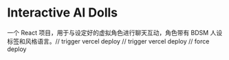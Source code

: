 # Interactive AI Dolls
一个 React 项目，用于与设定好的虚拟角色进行聊天互动，角色带有 BDSM 人设标签和风格语言。// trigger vercel deploy
// trigger vercel deploy
// force deploy
